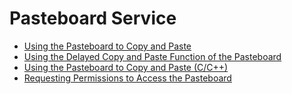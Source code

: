 # Pasteboard Service

- [Using the Pasteboard to Copy and Paste](use_pasteboard_to_copy_and_paste.md)
- [Using the Delayed Copy and Paste Function of the Pasteboard](pasteboard-time-lapse-copy-and-paste.md)
- [Using the Pasteboard to Copy and Paste (C/C++)](native-use-pasteboard.md)
- [Requesting Permissions to Access the Pasteboard](get-pastedata-permission-guidelines.md)
